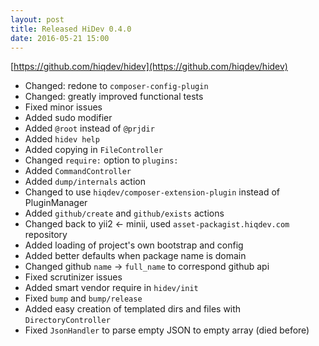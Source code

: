 ```yaml
---
layout: post
title: Released HiDev 0.4.0
date: 2016-05-21 15:00
---
```


[https://github.com/hiqdev/hidev](https://github.com/hiqdev/hidev)

- Changed: redone to `composer-config-plugin`
- Changed: greatly improved functional tests
- Fixed minor issues
- Added sudo modifier
- Added `@root` instead of `@prjdir`
- Added `hidev help`
- Added copying in `FileController`
- Changed `require:` option to `plugins:`
- Added `CommandController`
- Added `dump/internals` action
- Changed to use `hiqdev/composer-extension-plugin` instead of PluginManager
- Added `github/create` and `github/exists` actions
- Changed back to yii2 <- minii, used `asset-packagist.hiqdev.com` repository
- Added loading of project's own bootstrap and config
- Added better defaults when package name is domain
- Changed github `name` -> `full_name` to correspond github api
- Fixed scrutinizer issues
- Added smart vendor require in `hidev/init`
- Fixed `bump` and `bump/release`
- Added easy creation of templated dirs and files with `DirectoryController`
- Fixed `JsonHandler` to parse empty JSON to empty array (died before)

